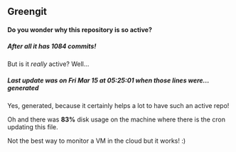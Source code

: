 ## Greengit

#### Do you wonder why this repository is so active?

##### After all it has 1084 commits!

But is it *really* active? Well...

##### Last update was on Fri Mar 15 at 05:25:01 when those lines were... generated

Yes, generated, because it certainly helps a lot to have such an active repo!

Oh and there was **83%** disk usage on the machine
where there is the cron updating this file.

Not the best way to monitor a VM in the cloud but it works! :)
